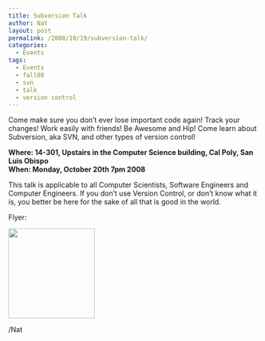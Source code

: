 ```yaml
---
title: Subversion Talk
author: Nat
layout: post
permalink: /2008/10/19/subversion-talk/
categories:
  - Events
tags:
  - Events
  - fall08
  - svn
  - talk
  - version control
---
```

Come make sure you don&#8217;t ever lose important code again! Track your changes! Work easily with friends! Be Awesome and Hip! Come learn about Subversion, aka SVN, and other types of version control!

**Where: 14-301, Upstairs in the Computer Science building, Cal Poly, San Luis Obispo**  
**When: Monday, October 20th 7pm 2008**

This talk is applicable to all Computer Scientists, Software Engineers and Computer Engineers. If you don&#8217;t use Version Control, or don&#8217;t know what it is, you better be here for the sake of all that is good in the world.

Flyer:

[<img class="alignnone" title="SVN Flyer" src="http://users.csc.calpoly.edu/~jnguye02/svn2.png" alt="" width="173" height="180" />][1]

/Nat

 [1]: http://users.csc.calpoly.edu/~jnguye02/svn2.png